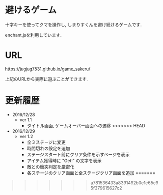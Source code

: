 # 避けるゲーム
十字キーを使ってクマを操作し, しまりすくんを避け続けるゲームです.

enchant.jsを利用しています.

# URL
https://jugjug7531.github.io/game_sakeru/

上記のURLから実際に遊ぶことができます.

# 更新履歴
- 2016/12/28
  - ver 1.1
      - タイトル画面, ゲームオーバー画面への遷移
<<<<<<< HEAD
- 2016/12/29
  - ver 1.2
      - 全３ステージに変更
      - 時間切れの設定を追加
      - ステージスタート前にクリア条件を示すページを表示
      - アイテム獲得時に "Get!" の文字を表示
      - 敵との衝突判定を厳密化
      - 各ステージのクリア画面と全ステージクリア画面を追加
=======
>>>>>>> a781536433a8391492b0e1e65c95f379615627c2
